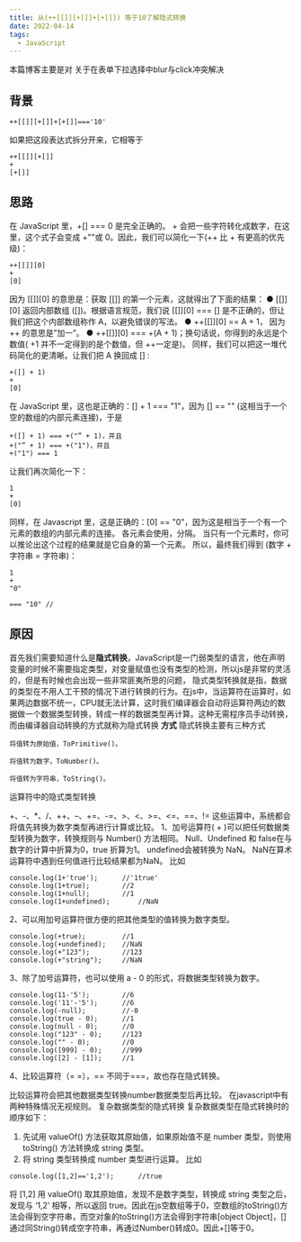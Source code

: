 ```yaml
---
title: 从(++[[]][+[]]+[+[]]) 等于10了解隐式转换
date: 2022-04-14
tags:
  - JavaScript
---
```


本篇博客主要是对 关于在表单下拉选择中blur与click冲突解决
<!-- more -->

## 背景

``` stylus
++[[]][+[]]+[+[]]==='10'
```
 如果把这段表达式拆分开来，它相等于

``` stylus
++[[]][+[]]
+
[+[]]
```


## 思路

在 JavaScript 里，+[] === 0 是完全正确的。 + 会把一些字符转化成数字，在这里，这个式子会变成 +""或 0。因此，我们可以简化一下(++ 比 + 有更高的优先级)：

``` stylus
++[[]][0]
+
[0]
```
因为 [[]][0] 的意思是：获取 [[]] 的第一个元素，这就得出了下面的结果：
● [[]][0] 返回内部数组 ([])。根据语言规范，我们说 [[]][0] === [] 是不正确的，但让我们把这个内部数组称作 A，以避免错误的写法。
● ++[[]][0] == A + 1， 因为 ++ 的意思是”加一”。
● ++[[]][0] === +(A + 1)；换句话说，你得到的永远是个数值( +1 并不一定得到的是个数值，但 ++一定是)。
同样，我们可以把这一堆代码简化的更清晰。让我们把 A 换回成 [] :

``` stylus
+([] + 1)
+
[0]
```
在 JavaScript 里，这也是正确的：[] + 1 === "1"，因为 [] == "" (这相当于一个空的数组的内部元素连接)，于是

``` stylus
+([] + 1) === +("” + 1)，并且 
+("” + 1) === +("1")，并且 
+("1") === 1 
```

让我们再次简化一下：

``` stylus
1
+
[0]
```

同样，在 Javascript 里，这是正确的：[0] == "0"，因为这是相当于一个有一个元素的数组的内部元素的连接。 各元素会使用，分隔。 当只有一个元素时，你可以推论出这个过程的结果就是它自身的第一个元素。
所以，最终我们得到 (数字 + 字符串 = 字符串)：

``` stylus
1
+
"0"

=== "10" //
```


## 原因
首先我们需要知道什么是**隐式转换**，JavaScript是一门弱类型的语言，他在声明变量的时候不需要指定类型，对变量赋值也没有类型的检测，所以js是非常的灵活的，但是有时候也会出现一些非常匪夷所思的问题，
隐式类型转换就是指，数据的类型在不用人工干预的情况下进行转换的行为。在js中，当运算符在运算时，如果两边数据不统一，CPU就无法计算，这时我们编译器会自动将运算符两边的数据做一个数据类型转换，转成一样的数据类型再计算。这种无需程序员手动转换，而由编译器自动转换的方式就称为隐式转换
**方式**
隐式转换主要有三种方式

``` stylus
将值转为原始值，ToPrimitive()。

将值转为数字，ToNumber()。

将值转为字符串，ToString()。
```
运算符中的隐式类型转换

+、-、*、/、++、–、+=、-=、>、<、>=、<=、==、!= 这些运算中，系统都会将值先转换为数字类型再进行计算或比较。
1、加号运算符( + )可以把任何数据类型转换为数字，转换规则与 Number() 方法相同。
Null、Undefined 和 false在与数字的计算中折算为0，true 折算为1。
undefined会被转换为 NaN。
NaN在算术运算符中遇到任何值进行比较结果都为NaN。
比如 

``` stylus
console.log(1+'true');		//'1true'
console.log(1+true);		//2
console.log(1+null);		//1
console.log(1+undefined);		//NaN

```
2、可以用加号运算符很方便的把其他类型的值转换为数字类型。

``` stylus
console.log(+true); 		//1
console.log(+undefined); 	//NaN
console.log(+"123"); 		//123
console.log(+"string"); 	//NaN

```

3、除了加号运算符，也可以使用 a - 0 的形式，将数据类型转换为数字。

``` stylus
console.log(11-'5'); 		//6
console.log('11'-'5');		//6
console.log(-null);			//-0
console.log(true - 0); 		//1
console.log(null - 0); 		//0
console.log("123" - 0); 	//123
console.log("" - 0); 		//0
console.log([999] - 0); 	//999
console.log([2] - [1]); 	//1

```
4、比较运算符（= =），== 不同于===，故也存在隐式转换。

比较运算符会把其他数据类型转换number数据类型后再比较。
在javascript中有两种特殊情况无视规则。
复杂数据类型的隐式转换
复杂数据类型在隐式转换时的顺序如下：
1. 先试用 valueOf() 方法获取其原始值，如果原始值不是 number 类型，则使用 toString() 方法转换成 string 类型。
2. 将 string 类型转换成 number 类型进行运算。
比如
``` stylus
console.log([1,2]=='1,2');		//true

```
将 [1,2] 用 valueOf() 取其原始值，发现不是数字类型，转换成 string 类型之后，发现与 ‘1,2’ 相等，所以返回 true。因此在js空数组等于0，空数组的toString()方法会得到空字符串，而空对象的toString()方法会得到字符串[object Object]，[] 通过同String()转成空字符串，再通过Number()转成0。因此+[]等于0。



